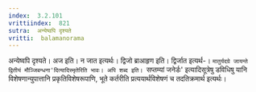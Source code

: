 ```yaml
---
index:  3.2.101
vrittiindex:  821
sutra:  अन्येष्वपि दृश्यते
vritti:  balamanorama 
---
```


अन्येष्वपि दृश्यते। अज इति। न जात इत्यर्थः। द्विजो ब्राआहृण इति। द्विर्जात इत्यर्थ-। `मातुर्यदग्रे जायन्ते द्वितीयं मौञ्जिबन्धना'दित्यादिस्मृतेरिति भावः। अपि शब्द इति। `सप्तम्यां जनेर्डः' इत्यादिसूत्रेषु डविधिषु यानि विशेषणान्युपात्तानि प्रकृतिविशेषरूपाणि, भूते कर्तरीति प्रत्ययार्थविशेषणं च तदतिक्रमार्थ इत्यर्थः। 

